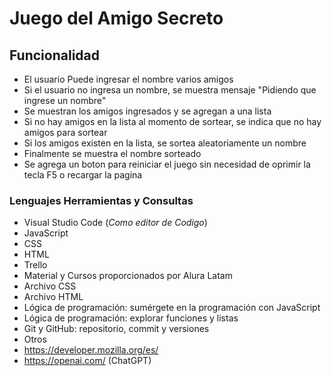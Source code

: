 # **Juego del Amigo Secreto**

## Funcionalidad

* El usuario Puede ingresar el nombre varios amigos
* Si el usuario no ingresa un nombre, se muestra mensaje "Pidiendo que ingrese un nombre" 
* Se muestran los amigos ingresados y se agregan a una lista
* Si no hay amigos en la lista al momento de sortear, se indica que no hay amigos para sortear
* Si los amigos existen en la lista, se sortea aleatoriamente un nombre
* Finalmente se muestra el nombre sorteado
* Se agrega un boton para reiniciar el juego sin necesidad de oprimir la tecla F5 o recargar la pagina 

### Lenguajes Herramientas y Consultas
* Visual Studio Code (*Como editor de Codigo*)
* JavaScript
* CSS
* HTML
* Trello
* Material y Cursos proporcionados por Alura Latam 
* Archivo CSS
* Archivo HTML
* Lógica de programación: sumérgete en la programación con JavaScript
* Lógica de programación: explorar funciones y listas
* Git y GitHub: repositorio, commit y versiones
* Otros
* https://developer.mozilla.org/es/
* https://openai.com/ (ChatGPT)



